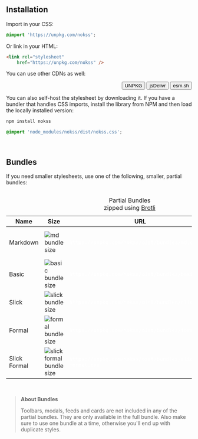 <section id="installation">

# Installation

Import in your CSS:

```css
@import 'https://unpkg.com/nokss';
```

Or link in your HTML:

```html
<link rel="stylesheet"
    href="https://unpkg.com/nokss" />
```

You can use other CDNs as well:

<menu role="radiogroup" align="right">
  <button role="radio" data-cdn="unpkg" aria-checked="true">UNPKG</button>
  <button role="radio" data-cdn="jsdelivr">jsDelivr</button>
  <button role="radio" data-cdn="esm">esm.sh</button>
</menu>

You can also self-host the stylesheet by downloading it. If you have a bundler that handles CSS imports, install
the library from NPM and then load the locally installed version:

```bash
npm install nokss
```
```css
@import 'node_modules/nokss/dist/nokss.css';
```

<script type="module" defer>
  import hljs from 'https://cdnjs.cloudflare.com/ajax/libs/highlight.js/11.7.0/es/highlight.min.js';

  const parent = document.querySelector('#installation')
  const [css, html] = Array.from(parent.querySelectorAll('code'))

  const cdns = {
    unpkg: { host: 'https://unpkg.com/nokss', path: '' },
    jsdelivr: { host: 'https://cdn.jsdelivr.net/npm/nokss', path:'/dist/nokss.css' },
    esm: { host: 'https://esm.sh/nokss', path: '/dist/nokss.css' },
  }

  const menu = parent.querySelectorAll('[role="radiogroup"] button').forEach(btn => {
    btn.addEventListener('click', () => {
      const cdn = cdns[btn.dataset.cdn]
      const url = cdn.host + cdn.path
      css.innerHTML = hljs.highlight(`@import '${url}';`, {language: 'css'}).value
      html.innerHTML = hljs.highlight(`<link rel="stylesheet"\n\thref="${url}" />`, {language: 'html'}).value

      document.querySelectorAll('code[data-bundle-path]').forEach(code => {
        code.textContent = cdn.host + code.dataset.bundlePath
      })
    })
  })
</script>

<style>
  table code[data-bundle-path] {
    color: #fff;
  }
</style>

<br>

## Bundles

If you need smaller stylesheets, use one of the following, smaller, partial bundles:

<div style="overflow-x: auto">
  <table>
    <caption>
      Partial Bundles <br>
      zipped using <a href="https://github.com/google/brotli">Brotli</a>
    </caption>
    <thead>
      <tr>
        <th>Name</th>
        <th>Size</th>
        <th>URL</th>
        <th>Description</th>
      </tr>
    </thead>
    <tbody>
      <tr>
        <td>Markdown</td>
        <td>
          <img
            src="https://img.shields.io/github/size/loreanvictor/nokss/bundles/md.css.br?branch=gh-pages&color=black&label=%20&style=flat-square"
            alt="md bundle size">
        </td>
        <td>
          <pre><code data-bundle-path="/dist/bundles/md.css">https://unpkg.com/nokss/dist/bundles/md.css</code></pre>
        </td>
        <td>
          Styles standard markdown elements.
        </td>
      </tr>
      <tr>
        <td>Basic</td>
        <td>
          <img
            src="https://img.shields.io/github/size/loreanvictor/nokss/bundles/basic.css.br?branch=gh-pages&color=black&label=%20&style=flat-square"
            alt="basic bundle size">
        </td>
        <td>
          <pre><code data-bundle-path="/dist/bundles/basic.css">https://unpkg.com/nokss/dist/bundles/basic.css</code></pre>
        </td>
        <td>
          Markdown plus buttons.
        </td>
      </tr>
      <tr>
        <td>Slick</td>
        <td>
          <img
            src="https://img.shields.io/github/size/loreanvictor/nokss/bundles/slick.css.br?branch=gh-pages&color=black&label=%20&style=flat-square"
            alt="slick bundle size">
        </td>
        <td>
          <pre><code data-bundle-path="/dist/bundles/slick.css">https://unpkg.com/nokss/dist/bundles/slick.css</code></pre>
        </td>
        <td>
          Basic plus general layouts.
        </td>
      </tr>
      <tr>
        <td>Formal</td>
        <td>
          <img
            src="https://img.shields.io/github/size/loreanvictor/nokss/bundles/formal.css.br?branch=gh-pages&color=black&label=%20&style=flat-square"
            alt="formal bundle size">
        </td>
        <td>
          <pre><code data-bundle-path="/dist/bundles/formal.css">https://unpkg.com/nokss/dist/bundles/formal.css</code></pre>
        </td>
        <td>
          Basic plus form elements.
        </td>
      </tr>
      <tr>
        <td>Slick Formal</td>
        <td>
          <img
            src="https://img.shields.io/github/size/loreanvictor/nokss/bundles/slick-formal.css.br?branch=gh-pages&color=black&label=%20&style=flat-square"
            alt="slick formal bundle size">
        </td>
        <td>
          <pre><code data-bundle-path="/dist/bundles/slick-formal.css">https://unpkg.com/nokss/dist/bundles/slick-formal.css</code></pre>
        </td>
        <td>
          Slick plus form elements.
        </td>
      </tr>
    </tbody>
  </table>
</div>

<br>

> **About Bundles**
>
> Toolbars, modals, feeds and cards are not included in any of the partial bundles. They are only available in the full bundle. Also make sure
> to use one bundle at a time, otherwise you'll end up with duplicate styles.

</section>